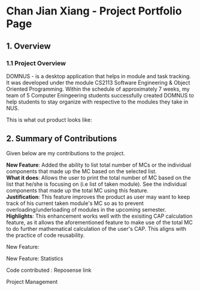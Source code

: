 # Chan Jian Xiang - Project Portfolio Page


## 1. Overview
### 1.1 Project Overview 
DOMNUS - is a desktop application that helps in module and task tracking. It was developed under the module CS2113 Software Engineering & Object Oriented Programming. Within the schedule of approximately 7 weeks, my team of 5 Computer Eningeering students successfully created DOMNUS to help students to stay organize with respective to the modules they take in NUS. 

This is what out product looks like: 

## 2. Summary of Contributions
Given below are my contributions to the project. 

**New Feature**: Added the ability to list total number of MCs or the individual components that made up the MC based on the selected list.  <br>
**What it does**: Allows the user to print the total number of MC based on the list that he/she is focusing on (i.e list of taken module). See the individual components that made up the total MC using this feature. <br>
**Justification**: This feature improves the product as user may want to keep track of his current taken module's MC so as to prevent overloading/underloading of modules in the upcoming semester. 
**Highlights**: This enhancement works well with the exisiting CAP calculation feature, as it allows the aforementioned feature to make use of the total MC to do further mathematical calculation of the user's CAP. This aligns with the practice of code reusability. 

 New Feature: 

New Feature: Statistics 

Code contributed : Reposense link 

Project Management 
<!--stackedit_data:
eyJoaXN0b3J5IjpbMTY0NzI5OTIyMiwtMTc1MDEyNDc0MCwyMD
EyMjM0NDkwLDEyODMxMTIzMzEsLTUzMzExNzkwOCwxNTM0Mjcx
NTU3LC0xMjk4MDQ4ODA2LC0xODA2MTAxNDc0LC03Mzk0NDY3OD
YsMTc0ODU3MTY0OSwtMjA2MzE1ODk0LC04NzM5MjYzNywtODAw
NTgyNjAxLDE2MzUwNDYzODgsLTE0ODA0NDQyNDUsLTU0OTU3Mz
czNiwtOTE0NTYxNjQ3LDExNzg3ODQ0MF19
-->